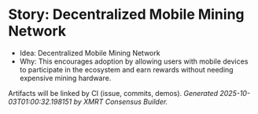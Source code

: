 # Story: Decentralized Mobile Mining Network

- Idea: Decentralized Mobile Mining Network
- Why: This encourages adoption by allowing users with mobile devices to participate in the ecosystem and earn rewards without needing expensive mining hardware.

Artifacts will be linked by CI (issue, commits, demos).
*Generated 2025-10-03T01:00:32.198151 by XMRT Consensus Builder.*

